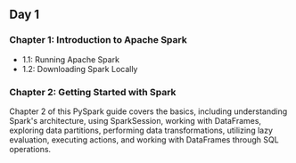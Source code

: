 ## Day 1
### Chapter 1: Introduction to Apache Spark
- 1.1: Running Apache Spark
- 1.2: Downloading Spark Locally

### Chapter 2: Getting Started with Spark

Chapter 2 of this PySpark guide covers the basics, including understanding Spark's architecture, using SparkSession, working with DataFrames, exploring data partitions, performing data transformations, utilizing lazy evaluation, executing actions, and working with DataFrames through SQL operations.
